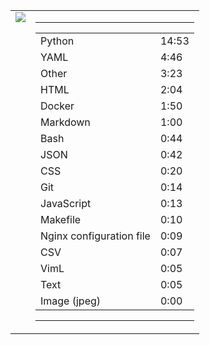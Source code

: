 
<table><tr>
<td valign="top">
  <img src="https://wakatime.com/share/@Aperture/0cd21d5d-ac4f-458d-9c71-d06f479c1297.png" />
</td>

<td valign="top">
  <hr>
  <table>
    <tr><td>Python</td><td>14:53</td></tr><tr><td>YAML</td><td>4:46</td></tr><tr><td>Other</td><td>3:23</td></tr><tr><td>HTML</td><td>2:04</td></tr><tr><td>Docker</td><td>1:50</td></tr><tr><td>Markdown</td><td>1:00</td></tr><tr><td>Bash</td><td>0:44</td></tr><tr><td>JSON</td><td>0:42</td></tr><tr><td>CSS</td><td>0:20</td></tr><tr><td>Git</td><td>0:14</td></tr><tr><td>JavaScript</td><td>0:13</td></tr><tr><td>Makefile</td><td>0:10</td></tr><tr><td>Nginx configuration file</td><td>0:09</td></tr><tr><td>CSV</td><td>0:07</td></tr><tr><td>VimL</td><td>0:05</td></tr><tr><td>Text</td><td>0:05</td></tr><tr><td>Image (jpeg)</td><td>0:00</td></tr>
  </table>
  <hr>
</td>
</tr></table>

